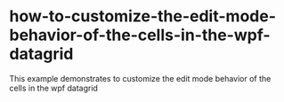 # how-to-customize-the-edit-mode-behavior-of-the-cells-in-the-wpf-datagrid
This example demonstrates to customize the edit mode behavior of the cells in the wpf datagrid
